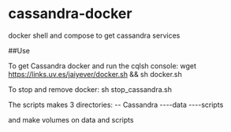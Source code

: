 # cassandra-docker
docker shell and compose to get cassandra services

##Use

To get Cassandra docker and run the cqlsh console:
wget https://links.uv.es/jaiyever/docker.sh && sh docker.sh

To stop and remove docker:
sh stop_cassandra.sh

The scripts makes 3 directories:
-- Cassandra
----data
----scripts

and make volumes on data and scripts
